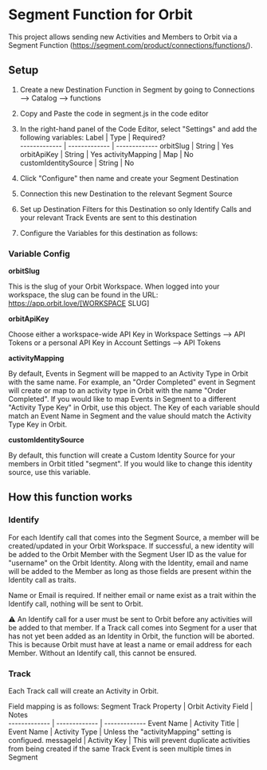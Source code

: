 
# Segment Function for Orbit

This project allows sending new Activities and Members to Orbit via a Segment Function (https://segment.com/product/connections/functions/).

## Setup

1. Create a new Destination Function in Segment by going to Connections --> Catalog --> functions
2. Copy and Paste the code in segment.js in the code editor
3. In the right-hand panel of the Code Editor, select "Settings" and add the following variables:
Label         | Type          | Required?     
------------- | ------------- | -------------
orbitSlug  | String  | Yes
orbitApiKey  | String  | Yes
activityMapping | Map | No
customIdentitySource | String | No

4. Click "Configure" then name and create your Segment Destination
5. Connection this new Destination to the relevant Segment Source
6. Set up Destination Filters for this Destination so only Identify Calls and your relevant Track Events are sent to this destination
7. Configure the Variables for this destination as follows:

### Variable Config 
**orbitSlug**

This is the slug of your Orbit Workspace. When logged into your workspace, the slug can be found in the URL: https://app.orbit.love/[WORKSPACE SLUG]

**orbitApiKey**

Choose either a workspace-wide API Key in Workspace Settings --> API Tokens or a personal API Key in Account Settings --> API Tokens

**activityMapping**

By default, Events in Segment will be mapped to an Activity Type in Orbit with the same name. For example, an "Order Completed" event in Segment will create or map to an activity type in Orbit with the name "Order Completed". If you would like to map Events in Segment to a different "Activity Type Key" in Orbit, use this object. The Key of each variable should match an Event Name in Segment and the value should match the Activity Type Key in Orbit.

**customIdentitySource**

By default, this function will create a Custom Identity Source for your members in Orbit titled "segment". If you would like to change this identity source, use this variable.

## How this function works
### Identify
For each Identify call that comes into the Segment Source, a member will be created/updated in your Orbit Workspace. If successful, a new identity will be added to the Orbit Member with the Segment User ID as the value for "username" on the Orbit Identity. Along with the Identity, email and name will be added to the Member as long as those fields are present within the Identity call as traits.

 Name or Email is required. If neither email or name exist as a trait within the Identify call, nothing will be sent to Orbit. 

:warning: An Identify call for a user must be sent to Orbit before any activities will be added to that member. If a Track call comes into Segment for a user that has not yet been added as an Identity in Orbit, the function will be aborted. This is because Orbit must have at least a name or email address for each Member. Without an Identify call, this cannot be ensured.

### Track
Each Track call will create an Activity in Orbit. 

Field mapping is as follows:
Segment Track Property         | Orbit Activity Field | Notes     
------------- | ------------- | -------------
Event Name  | Activity Title  | 
Event Name  | Activity Type  | Unless the "activityMapping" setting is configued.
messageId | Activity Key | This will prevent duplicate activities from being created if the same Track Event is seen multiple times in Segment

